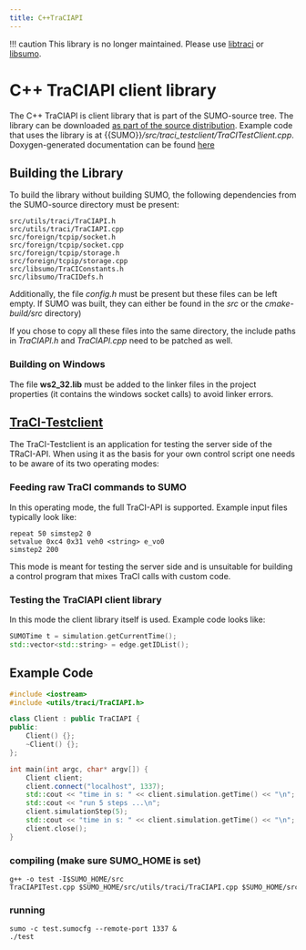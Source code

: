 ```yaml
---
title: C++TraCIAPI
---
```


!!! caution
    This library is no longer maintained. Please use [libtraci](../Libtraci.md) or [libsumo](../Libsumo.md).

# C++ TraCIAPI client library

The C++ TraCIAPI is client library that is part of the SUMO-source tree.
The library can be downloaded [as part of the source
distribution](https://sumo.dlr.de/daily/sumo-src-git.zip). Example code
that uses the library is at
{{SUMO}}*/src/traci_testclient/TraCITestClient.cpp*. Doxygen-generated
documentation can be found
[here](https://sumo.dlr.de/daily/doxygen/d8/d1c/class_tra_c_i_a_p_i.html)

## Building the Library

To build the library without building SUMO, the following dependencies
from the SUMO-source directory must be present:

```
src/utils/traci/TraCIAPI.h
src/utils/traci/TraCIAPI.cpp
src/foreign/tcpip/socket.h
src/foreign/tcpip/socket.cpp
src/foreign/tcpip/storage.h
src/foreign/tcpip/storage.cpp
src/libsumo/TraCIConstants.h
src/libsumo/TraCIDefs.h
```

Additionally, the file *config.h* must be present but these files can be
left empty. If SUMO was built, they can either be found in the *src* or
the *cmake-build/src* directory)

If you chose to copy all these files into the same directory, the
include paths in *TraCIAPI.h* and *TraCIAPI.cpp* need to be patched as
well.

### Building on Windows

The file **ws2_32.lib** must be added to the linker files in the
project properties (it contains the windows socket calls) to avoid
linker errors.

## [TraCI-Testclient]({{Source}}src/traci_testclient)

The TraCI-Testclient is an application for testing the server side of
the TRaCI-API. When using it as the basis for your own control script
one needs to be aware of its two operating modes:

### Feeding raw TraCI commands to SUMO

In this operating mode, the full TraCI-API is supported. Example input
files typically look like:

```
repeat 50 simstep2 0
setvalue 0xc4 0x31 veh0 <string> e_vo0
simstep2 200
```

This mode is meant for testing the server side and is unsuitable for
building a control program that mixes TraCI calls with custom code.

### Testing the TraCIAPI client library

In this mode the client library itself is used. Example code looks like:

```cpp
SUMOTime t = simulation.getCurrentTime();
std::vector<std::string> = edge.getIDList();
```

## Example Code

```cpp
#include <iostream>
#include <utils/traci/TraCIAPI.h>

class Client : public TraCIAPI {
public:
    Client() {};
    ~Client() {};
};

int main(int argc, char* argv[]) {
    Client client;
    client.connect("localhost", 1337);
    std::cout << "time in s: " << client.simulation.getTime() << "\n";
    std::cout << "run 5 steps ...\n";
    client.simulationStep(5);
    std::cout << "time in s: " << client.simulation.getTime() << "\n";
    client.close();
}
```

### compiling (make sure SUMO_HOME is set)

```
g++ -o test -I$SUMO_HOME/src TraCIAPITest.cpp $SUMO_HOME/src/utils/traci/TraCIAPI.cpp $SUMO_HOME/src/foreign/tcpip/socket.cpp $SUMO_HOME/src/foreign/tcpip/storage.cpp
```

### running

```
sumo -c test.sumocfg --remote-port 1337 &
./test
```
